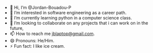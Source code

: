 - 👋 Hi, I’m @Jordan-Bouadou-P
- 👀 I’m interested in software engineering as a career path.
- 🌱 I’m currently learning python in a computer science class.
- 💞️ I’m looking to collaborate on any projects that i can work on in the future,
- 📫 How to reach me jblaptop@gmail.com.
- 😄 Pronouns: He/Him.
- ⚡ Fun fact: I like ice cream.

<!---
Jordan-Bouadou-P/Jordan-Bouadou-P is a ✨ special ✨ repository because its `README.md` (this file) appears on your GitHub profile.
You can click the Preview link to take a look at your changes.
--->
